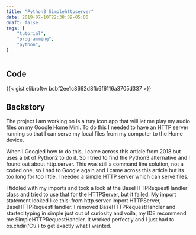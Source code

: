 ```yaml
---
title: "Python3 Simplehttpserver"
date: 2019-07-10T22:38:39-05:00
draft: false
tags: [
    "tutorial",
    "programming",
    "python",
]
---
```


## Code

{{< gist elibroftw bcbf2ee1c8662d8fb6f6116a3705d337 >}}

## Backstory

The project I am working on is a tray icon app that will let me play my audio files on my Google Home Mini. To do this I needed to have an HTTP server running so that I can serve my local files from my computer to the Home device.

When I Googled how to do this, I came across this article from 2018 but uses a bit of Python2 to do it. So I tried to find the Python3 alternative and I found out about http.server.
This was still a command line solution, not a coded one, so I had to Google again and I came across this article but its too long for too little. I needed a simple HTTP server which can serve files.

I fiddled with my imports and took a look at the BaseHTTPRequestHandler class and tried to use that for the HTTPServer, but it failed. My import statement looked like this:
from http.server import HTTPServer, BaseHTTPRequestHandler. I removed BaseHTTPRequestHandler and started typing in simple just out of curiosity and voila, my IDE recommend me SimpleHTTPRequestHandler.
It worked perfectly and I just had to os.chdir(‘C:/’) to get exactly what I wanted.
